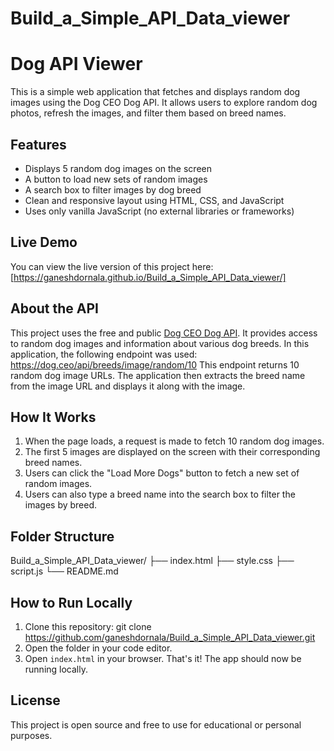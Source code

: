 # Build_a_Simple_API_Data_viewer

# Dog API Viewer

This is a simple web application that fetches and displays random dog images using the Dog CEO Dog API. It allows users to explore random dog photos, refresh the images, and filter them based on breed names.

## Features

- Displays 5 random dog images on the screen
- A button to load new sets of random images
- A search box to filter images by dog breed
- Clean and responsive layout using HTML, CSS, and JavaScript
- Uses only vanilla JavaScript (no external libraries or frameworks)

## Live Demo

You can view the live version of this project here:  
[https://ganeshdornala.github.io/Build_a_Simple_API_Data_viewer/]

## About the API

This project uses the free and public [Dog CEO Dog API](https://dog.ceo/dog-api/). It provides access to random dog images and information about various dog breeds.
In this application, the following endpoint was used:
https://dog.ceo/api/breeds/image/random/10
This endpoint returns 10 random dog image URLs. The application then extracts the breed name from the image URL and displays it along with the image.

## How It Works

1. When the page loads, a request is made to fetch 10 random dog images.
2. The first 5 images are displayed on the screen with their corresponding breed names.
3. Users can click the "Load More Dogs" button to fetch a new set of random images.
4. Users can also type a breed name into the search box to filter the images by breed.

## Folder Structure

Build_a_Simple_API_Data_viewer/
├── index.html
├── style.css
├── script.js
└── README.md

## How to Run Locally

1. Clone this repository:
   git clone https://github.com/ganeshdornala/Build_a_Simple_API_Data_viewer.git
2. Open the folder in your code editor.
3. Open `index.html` in your browser.
   That's it! The app should now be running locally.

## License

This project is open source and free to use for educational or personal purposes.
